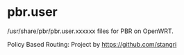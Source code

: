 # pbr.user
/usr/share/pbr/pbr.user.xxxxxx files for PBR on OpenWRT.

Policy Based Routing:
Project by https://github.com/stangri
